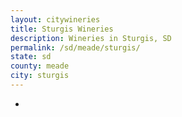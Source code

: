```yaml
---
layout: citywineries
title: Sturgis Wineries
description: Wineries in Sturgis, SD
permalink: /sd/meade/sturgis/
state: sd
county: meade
city: sturgis
---
```

-
